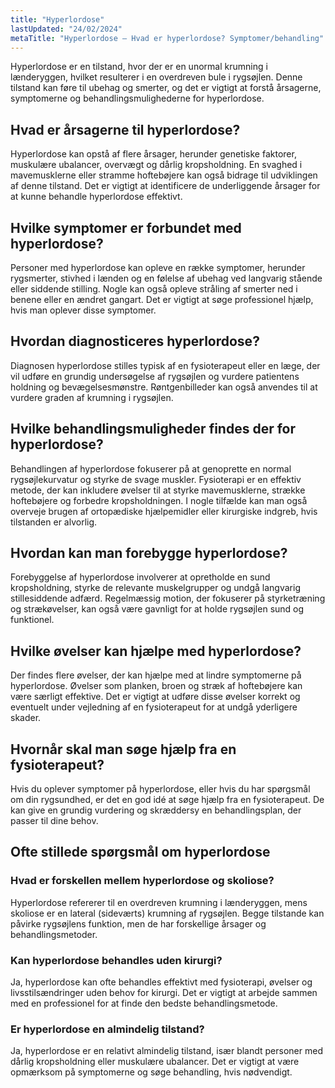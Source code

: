 ```yaml
---
title: "Hyperlordose"
lastUpdated: "24/02/2024"
metaTitle: "Hyperlordose – Hvad er hyperlordose? Symptomer/behandling"
---
```


Hyperlordose er en tilstand, hvor der er en unormal krumning i lænderyggen, hvilket resulterer i en overdreven bule i rygsøjlen. Denne tilstand kan føre til ubehag og smerter, og det er vigtigt at forstå årsagerne, symptomerne og behandlingsmulighederne for hyperlordose.

## Hvad er årsagerne til hyperlordose?

Hyperlordose kan opstå af flere årsager, herunder genetiske faktorer, muskulære ubalancer, overvægt og dårlig kropsholdning. En svaghed i mavemusklerne eller stramme hoftebøjere kan også bidrage til udviklingen af denne tilstand. Det er vigtigt at identificere de underliggende årsager for at kunne behandle hyperlordose effektivt.

## Hvilke symptomer er forbundet med hyperlordose?

Personer med hyperlordose kan opleve en række symptomer, herunder rygsmerter, stivhed i lænden og en følelse af ubehag ved langvarig stående eller siddende stilling. Nogle kan også opleve stråling af smerter ned i benene eller en ændret gangart. Det er vigtigt at søge professionel hjælp, hvis man oplever disse symptomer.

## Hvordan diagnosticeres hyperlordose?

Diagnosen hyperlordose stilles typisk af en fysioterapeut eller en læge, der vil udføre en grundig undersøgelse af rygsøjlen og vurdere patientens holdning og bevægelsesmønstre. Røntgenbilleder kan også anvendes til at vurdere graden af krumning i rygsøjlen.

## Hvilke behandlingsmuligheder findes der for hyperlordose?

Behandlingen af hyperlordose fokuserer på at genoprette en normal rygsøjlekurvatur og styrke de svage muskler. Fysioterapi er en effektiv metode, der kan inkludere øvelser til at styrke mavemusklerne, strække hoftebøjere og forbedre kropsholdningen. I nogle tilfælde kan man også overveje brugen af ortopædiske hjælpemidler eller kirurgiske indgreb, hvis tilstanden er alvorlig.

## Hvordan kan man forebygge hyperlordose?

Forebyggelse af hyperlordose involverer at opretholde en sund kropsholdning, styrke de relevante muskelgrupper og undgå langvarig stillesiddende adfærd. Regelmæssig motion, der fokuserer på styrketræning og strækøvelser, kan også være gavnligt for at holde rygsøjlen sund og funktionel.

## Hvilke øvelser kan hjælpe med hyperlordose?

Der findes flere øvelser, der kan hjælpe med at lindre symptomerne på hyperlordose. Øvelser som planken, broen og stræk af hoftebøjere kan være særligt effektive. Det er vigtigt at udføre disse øvelser korrekt og eventuelt under vejledning af en fysioterapeut for at undgå yderligere skader.

## Hvornår skal man søge hjælp fra en fysioterapeut?

Hvis du oplever symptomer på hyperlordose, eller hvis du har spørgsmål om din rygsundhed, er det en god idé at søge hjælp fra en fysioterapeut. De kan give en grundig vurdering og skræddersy en behandlingsplan, der passer til dine behov.

## Ofte stillede spørgsmål om hyperlordose

### Hvad er forskellen mellem hyperlordose og skoliose?

Hyperlordose refererer til en overdreven krumning i lænderyggen, mens skoliose er en lateral (sideværts) krumning af rygsøjlen. Begge tilstande kan påvirke rygsøjlens funktion, men de har forskellige årsager og behandlingsmetoder.

### Kan hyperlordose behandles uden kirurgi?

Ja, hyperlordose kan ofte behandles effektivt med fysioterapi, øvelser og livsstilsændringer uden behov for kirurgi. Det er vigtigt at arbejde sammen med en professionel for at finde den bedste behandlingsmetode.

### Er hyperlordose en almindelig tilstand?

Ja, hyperlordose er en relativt almindelig tilstand, især blandt personer med dårlig kropsholdning eller muskulære ubalancer. Det er vigtigt at være opmærksom på symptomerne og søge behandling, hvis nødvendigt.